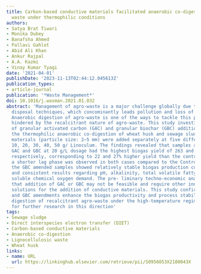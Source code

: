 ```yaml
---
title: Carbon-based conductive materials facilitated anaerobic co-digestion of agro
  waste under thermophilic conditions
authors:
- Satya Brat Tiwari
- Monika Dubey
- Banafsha Ahmed
- Pallavi Gahlot
- Abid Ali Khan
- Ankur Rajpal
- A.A. Kazmi
- Vinay Kumar Tyagi
date: '2021-04-01'
publishDate: '2023-11-13T02:44:12.045613Z'
publication_types:
- article-journal
publication: '*Waste Management*'
doi: 10.1016/j.wasman.2021.01.032
abstract: 'Management of agro-waste is a major challenge globally due to inefficient
  disposal techniques, which concominantly leads pollution and loss of renewable bioenergy.
  Anaerobic digestion of agro-waste is one of the ways to tackle this problem but
  hindered by the recalcitrant nature of agro-waste. This study investigated the effect
  of granular activated carbon (GAC) and granular biochar (GBC) addition to enhance
  the thermophilic anaerobic co-digestion of wheat husk and sewage sludge. The conductive
  materials (particle size: 2–5 mm) were added separately at five different concentrations:
  10, 20, 30, 40, 50 g/ Linoculum. The findings revealed that samples amended with
  GAC and GBC at 20 g/L dosage had the highest biogas yield of 263 and 273 mL/gVSadded,
  respectively, corresponding to 22 and 27% higher yield than the control. Additionally,
  a shorter lag phase was observed in both cases compared to the Control. However,
  the GBC amended samples showed relatively stable biogas production compared to GAC
  and consistent results regarding pH, alkalinity, total volatile fatty acids, and
  soluble chemical oxygen demand. The pre- liminary techno-economic analysis indicates
  that addition of GAC or GBC may not be feasible and require other innovative engineered
  solutions for the addition of conductive materials. This study confirms that GAC
  and GBC amendments enhance the biogas productivity and process stability in anaerobic
  digestion of recalcitrant agro-waste under the high-temperature regime and calls
  for further research in this direction'
tags:
- Sewage sludge
- Direct interspecies electron transfer (DIET)
- Carbon-based conductive materials
- Anaerobic co-digestion
- Lignocellulosic waste
- Wheat husk
links:
- name: URL
  url: https://linkinghub.elsevier.com/retrieve/pii/S0956053X2100043X
---
```

